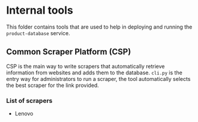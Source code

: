 # Internal tools
This folder contains tools that are used to help in deploying and running the `product-database` service.

## Common Scraper Platform (CSP)
CSP is the main way to write scrapers that automatically retrieve information from websites and adds them to the database. 
`cli.py` is the entry way for administrators to run a scraper, the tool automatically selects the best scraper for the link provided. 
### List of scrapers
* Lenovo
